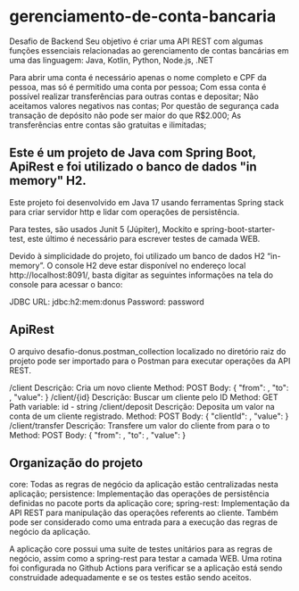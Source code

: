 # gerenciamento-de-conta-bancaria

Desafio de Backend
Seu objetivo é criar uma API REST com algumas funções essenciais relacionadas ao gerenciamento de contas bancárias em uma das linguagem: Java, Kotlin, Python, Node.js, .NET

Para abrir uma conta é necessário apenas o nome completo e CPF da pessoa, mas só é permitido uma conta por pessoa;
Com essa conta é possível realizar transferências para outras contas e depositar;
Não aceitamos valores negativos nas contas;
Por questão de segurança cada transação de depósito não pode ser maior do que R$2.000;
As transferências entre contas são gratuitas e ilimitadas;

<h2><b>Este é um projeto de Java com Spring Boot, ApiRest e foi utilizado o banco de dados "in memory" H2.</b></h2>

Este projeto foi desenvolvido em Java 17 usando ferramentas Spring stack para criar servidor http e lidar com operações de persistência.

Para testes, são usados Junit 5 (Júpiter), Mockito e spring-boot-starter-test, este último é necessário para escrever testes de camada WEB.

Devido à simplicidade do projeto, foi utilizado um banco de dados H2 “in-memory”. O console H2 deve estar disponível no endereço local http://localhost:8091/, 
basta digitar as seguintes informações na tela do console para acessar o banco:

JDBC URL: jdbc:h2:mem:donus
Password: password

<h2><b>ApiRest</b></h2>

O arquivo desafio-donus.postman_collection localizado no diretório raiz do projeto pode ser importado para o Postman para executar operações da API REST.

/client
Descrição: Cria um novo cliente
Method: POST
Body: { "from": <string>, "to": <string>, "value": <string> }
/client/{id}
Descrição: Buscar um cliente pelo ID
Method: GET
Path variable: id - string
/client/deposit
Descrição: Deposita um valor na conta de um cliente registrado.
Method: POST
Body: { "clientId": <string>, "value": <integer> }
/client/transfer
Descrição: Transfere um valor do cliente from para o to
Method: POST
Body: { "from": <string>, "to": <string>, "value": <integer> }

<h2><b>Organização do projeto</b></h2>

core: Todas as regras de negócio da aplicação estão centralizadas nesta aplicação;
persistence: Implementação das operações de persistência definidas no pacote ports da aplicação core;
spring-rest: Implementação da API REST para manipulação das operações referents ao cliente. Também pode ser considerado como uma entrada para a execução das regras de negócio da aplicação.

A aplicação core possui uma suite de testes unitários para as regras de negócio, assim como a spring-rest para testar a camada WEB. Uma rotina foi configurada no Github Actions para verificar se a aplicação está sendo construidade adequadamente e se os testes estão sendo aceitos.
